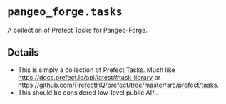 # `pangeo_forge.tasks`

A collection of Prefect Tasks for Pangeo-Forge.

## Details

- This is simply a collection of Prefect Tasks. Much like https://docs.prefect.io/api/latest/#task-library or https://github.com/PrefectHQ/prefect/tree/master/src/prefect/tasks.
- This should be considered low-level public API.
